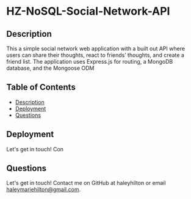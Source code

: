 # HZ-NoSQL-Social-Network-API

## Description
This a simple social network web application with a built out API where users can share their thoughts, react to friends’ thoughts, and create a friend list. The application uses Express.js for routing, a MongoDB database, and the Mongoose ODM

## Table of Contents
* [Description](#general-description)
* [Deployment](#deployment)
* [Questions](#questions)
    

## Deployment
Let's get in touch!  Con

## Questions
Let's get in touch!  Contact me on GitHub at haleyhilton or email haleymariehilton@gmail.com.